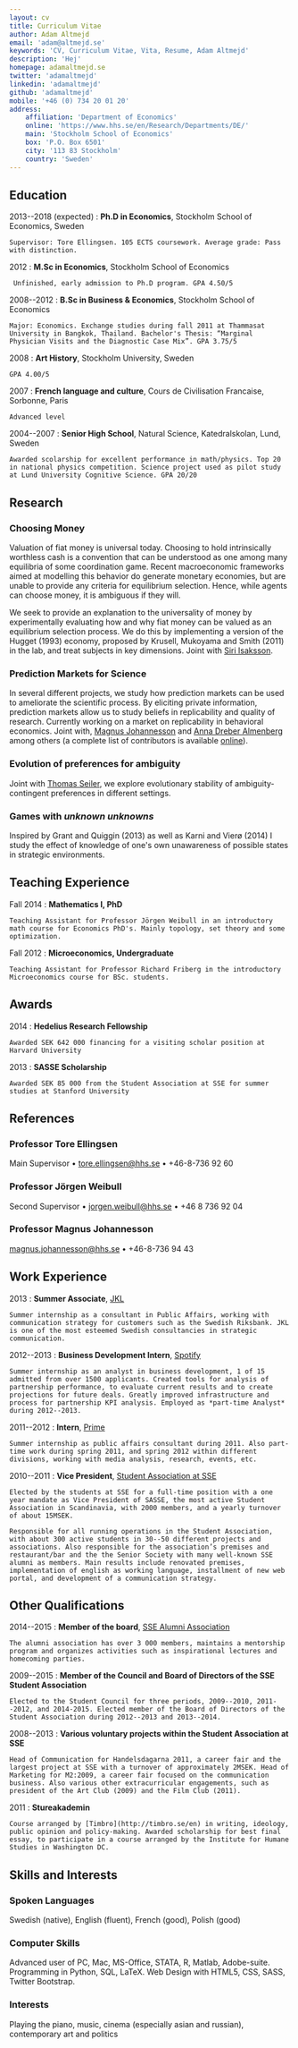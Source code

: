 ```yaml
---
layout: cv
title: Curriculum Vitae
author: Adam Altmejd
email: 'adam@altmejd.se'
keywords: 'CV, Curriculum Vitae, Vita, Resume, Adam Altmejd'
description: 'Hej'
homepage: adamaltmejd.se
twitter: 'adamaltmejd'
linkedin: 'adamaltmejd'
github: 'adamaltmejd'
mobile: '+46 (0) 734 20 01 20'
address: 
    affiliation: 'Department of Economics'
    online: 'https://www.hhs.se/en/Research/Departments/DE/'
    main: 'Stockholm School of Economics'
    box: 'P.O. Box 6501'
    city: '113 83 Stockholm'
    country: 'Sweden'
---
```



## Education

2013--2018 (expected)
:   __Ph.D in Economics__, Stockholm School of Economics, Sweden

    Supervisor: Tore Ellingsen. 105 ECTS coursework. Average grade: Pass with distinction.

2012
:   __M.Sc in Economics__, Stockholm School of Economics

     Unfinished, early admission to Ph.D program. GPA 4.50/5

2008--2012
:   __B.Sc in Business & Economics__, Stockholm School of Economics

    Major: Economics. Exchange studies during fall 2011 at Thammasat University in Bangkok, Thailand. Bachelor's Thesis: “Marginal Physician Visits and the Diagnostic Case Mix”. GPA 3.75/5

2008
:   __Art History__, Stockholm University, Sweden

    GPA 4.00/5

2007
:   __French language and culture__, Cours de Civilisation Francaise, Sorbonne, Paris

    Advanced level 

2004--2007
:   __Senior High School__, Natural Science, Katedralskolan, Lund, Sweden

    Awarded scolarship for excellent performance in math/physics. Top 20 in national physics competition. Science project used as pilot study at Lund University Cognitive Science. GPA 20/20


## Research

### Choosing Money
Valuation of fiat money is universal today. Choosing to hold intrinsically worthless cash is a convention that can be understood as one among many equilibria of some coordination game. Recent macroeconomic frameworks aimed at modelling this behavior do generate monetary economies, but are unable to provide any criteria for equilibrium selection. Hence, while agents can choose money, it is ambiguous if they will.

We seek to provide an explanation to the universality of money by experimentally evaluating how and why fiat money can be valued as an equilibrium selection process. We do this by implementing a version of the Hugget (1993) economy, proposed by Krusell, Mukoyama and Smith (2011) in the lab, and treat subjects in key dimensions. Joint with [Siri Isaksson](http://www.hhs.se/en/person/?PersonID=31631033).

### Prediction Markets for Science
In several different projects, we study how prediction markets can be used to ameliorate the scientific process. By eliciting private information, prediction markets allow us to study beliefs in replicability and quality of research. Currently working on a market on replicability in behavioral economics. Joint with, [Magnus Johannesson](http://www.hhs.se/en/person/?PersonID=1981033) and [Anna Dreber Almenberg](http://www.hhs.se/en/person/?PersonID=12741033) among others (a complete list of contributors is available [online](http://www.sciencepredictionmarkets.com)).

### Evolution of preferences for ambiguity
Joint with [Thomas Seiler](http://www.hhs.se/en/person/?personid=34461033), we explore evolutionary stability of ambiguity-contingent preferences in different settings.

### Games with *unknown unknowns*
Inspired by Grant and Quiggin (2013) as well as Karni and Vierø (2014) I study the effect of knowledge of one's own unawareness of possible states in strategic environments. 


## Teaching Experience

Fall 2014
:   __Mathematics I, PhD__

    Teaching Assistant for Professor Jörgen Weibull in an introductory math course for Economics PhD's. Mainly topology, set theory and some optimization.

Fall 2012
:   __Microeconomics, Undergraduate__

    Teaching Assistant for Professor Richard Friberg in the introductory Microeconomics course for BSc. students.

## Awards

2014
:   __Hedelius Research Fellowship__

    Awarded SEK 642 000 financing for a visiting scholar position at Harvard University

2013
:   __SASSE Scholarship__

    Awarded SEK 85 000 from the Student Association at SSE for summer studies at Stanford University


## References

### Professor Tore Ellingsen
Main Supervisor • <tore.ellingsen@hhs.se> • +46-8-736 92 60


### Professor Jörgen Weibull
Second Supervisor • <jorgen.weibull@hhs.se> • +46 8 736 92 04

### Professor Magnus Johannesson
<magnus.johannesson@hhs.se> • +46-8-736 94 43


## Work Experience

2013
:   __Summer Associate__, [JKL](http://www.jkl.se/)

    Summer internship as a consultant in Public Affairs, working with communication strategy for customers such as the Swedish Riksbank. JKL is one of the most esteemed Swedish consultancies in strategic communication.

2012--2013
:   __Business Development Intern__, [Spotify](http://www.spotify.com)

    Summer internship as an analyst in business development, 1 of 15 admitted from over 1500 applicants. Created tools for analysis of partnership performance, to evaluate current results and to create projections for future deals. Greatly improved infrastructure and process for partnership KPI analysis. Employed as *part-time Analyst* during 2012--2013.

2011--2012 
:   __Intern__, [Prime](http://www.primegroup.com/)

    Summer internship as public affairs consultant during 2011. Also part-time work during spring 2011, and spring 2012 within different divisions, working with media analysis, research, events, etc.

2010--2011
:   __Vice President__, [Student Association at SSE](http://www.sasse.se)

    Elected by the students at SSE for a full-time position with a one year mandate as Vice President of SASSE, the most active Student Association in Scandinavia, with 2000 members, and a yearly turnover of about 15MSEK.

    Responsible for all running operations in the Student Association, with about 300 active students in 30--50 different projects and associations. Also responsible for the association’s premises and restaurant/bar and the the Senior Society with many well-known SSE alumni as members. Main results include renovated premises, implementation of english as working language, installment of new web portal, and development of a communication strategy.


## Other Qualifications

2014--2015
:   __Member of the board__, [SSE Alumni Association](http://hhskamratforening.se/)

    The alumni association has over 3 000 members, maintains a mentorship program and organizes activities such as inspirational lectures and homecoming parties. 

2009--2015
:   __Member of the Council and Board of Directors of the SSE Student Association__

    Elected to the Student Council for three periods, 2009--2010, 2011--2012, and 2014-2015. Elected member of the Board of Directors of the Student Association during 2012--2013 and 2013--2014.

2008--2013
:   __Various voluntary projects within the Student Association at SSE__

    Head of Communication for Handelsdagarna 2011, a career fair and the largest project at SSE with a turnover of approximately 2MSEK. Head of Marketing for M2:2009, a career fair focused on the communication business. Also various other extracurricular engagements, such as president of the Art Club (2009) and the Film Club (2011).

2011
:   __Stureakademin__

    Course arranged by [Timbro](http://timbro.se/en) in writing, ideology, public opinion and policy-making. Awarded scholarship for best final essay, to participate in a course arranged by the Institute for Humane Studies in Washington DC.


## Skills and Interests

### Spoken Languages    
Swedish (native), English (fluent), French (good), Polish (good)

### Computer Skills    
Advanced user of PC, Mac, MS-Office, STATA, R, Matlab, Adobe-suite. Programming in Python, SQL, LaTeX. Web Design with HTML5, CSS, SASS, Twitter Bootstrap.

### Interests
Playing the piano, music, cinema (especially asian and russian), contemporary art and politics
